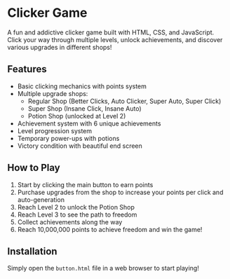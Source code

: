 # Clicker Game

A fun and addictive clicker game built with HTML, CSS, and JavaScript. Click your way through multiple levels, unlock achievements, and discover various upgrades in different shops!

## Features

- Basic clicking mechanics with points system
- Multiple upgrade shops:
  - Regular Shop (Better Clicks, Auto Clicker, Super Auto, Super Click)
  - Super Shop (Insane Click, Insane Auto)
  - Potion Shop (unlocked at Level 2)
- Achievement system with 6 unique achievements
- Level progression system
- Temporary power-ups with potions
- Victory condition with beautiful end screen

## How to Play

1. Start by clicking the main button to earn points
2. Purchase upgrades from the shop to increase your points per click and auto-generation
3. Reach Level 2 to unlock the Potion Shop
4. Reach Level 3 to see the path to freedom
5. Collect achievements along the way
6. Reach 10,000,000 points to achieve freedom and win the game!

## Installation

Simply open the `button.html` file in a web browser to start playing! 